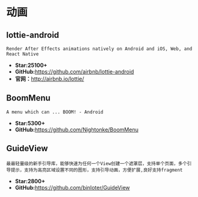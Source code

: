 <!--
 * @Description: 
 * @Author: twp
 * @LastEditors: twp
 * @Date: 2019-04-30 11:19:10
 * @LastEditTime: 2019-05-31 16:31:43
 -->
# 动画

## lottie-android

    Render After Effects animations natively on Android and iOS, Web, and React Native

* **Star:25100+**
* **GitHub:**<https://github.com/airbnb/lottie-android>
* **官网：**<http://airbnb.io/lottie/>

## BoomMenu

    A menu which can ... BOOM! - Android

* **Star:5300+**
* **GitHub:**<https://github.com/Nightonke/BoomMenu>

## GuideView

    最最轻量级的新手引导库，能够快速为任何一个View创建一个遮罩层，支持单个页面，多个引导提示，支持为高亮区域设置不同的图形，支持引导动画，方便扩展,良好支持fragment

* **Star:2800+**
* **GitHub:**<https://github.com/binIoter/GuideView>
